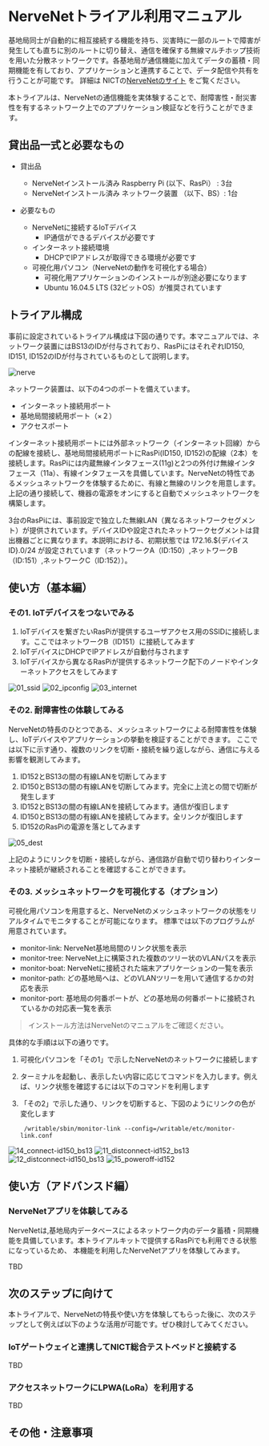 # NerveNetトライアル利用マニュアル
基地局同士が自動的に相互接続する機能を持ち、災害時に一部のルートで障害が発生しても直ちに別のルートに切り替え、通信を確保する無線マルチホップ技術を用いた分散ネットワークです。各基地局が通信機能に加えてデータの蓄積・同期機能を有しており、アプリケーションと連携することで、データ配信や共有を行うことが可能です。
詳細は NICTの[NerveNetのサイト](https://www.nict.go.jp/out-promotion/other/case-studies/itenweb/nervenet.html) をご覧ください。

本トライアルは、NerveNetの通信機能を実体験することで、耐障害性・耐災害性を有するネットワーク上でのアプリケーション検証などを行うことができます。

## 貸出品一式と必要なもの

- 貸出品
  - NerveNetインストール済み Raspberry Pi (以下、RasPi） : 3台
  - NerveNetインストール済み ネットワーク装置 （以下、BS）: 1台
  
- 必要なもの
  - NerveNetに接続するIoTデバイス
    - IP通信ができるデバイスが必要です
  - インターネット接続環境
    - DHCPでIPアドレスが取得できる環境が必要です
  - 可視化用パソコン（NerveNetの動作を可視化する場合）
    - 可視化用アプリケーションのインストールが別途必要になります
    - Ubuntu 16.04.5 LTS (32ビットOS）が推奨されています
    
## トライアル構成

事前に設定されているトライアル構成は下図の通りです。本マニュアルでは、ネットワーク装置にはBS13のIDが付与されており、RasPiにはそれぞれID150, ID151, ID152のIDが付与されているものとして説明します。

![nerve](https://user-images.githubusercontent.com/4217754/47858865-4e677680-de30-11e8-87b0-52356a3e9357.png)

ネットワーク装置は、以下の4つのポートを備えています。
  - インターネット接続用ポート
  - 基地局間接続用ポート（×２）
  - アクセスポート


インターネット接続用ポートには外部ネットワーク（インターネット回線）からの配線を接続し、基地局間接続用ポートにRasPi(ID150, ID152)の配線（2本）を接続します。RasPiには内蔵無線インタフェース(11g)と2つの外付け無線インタフェース（11a）、有線インタフェースを具備しています。NerveNetの特性であるメッシュネットワークを体験するために、有線と無線のリンクを用意します。上記の通り接続して、機器の電源をオンにすると自動でメッシュネットワークを構築します。

3台のRasPiには、事前設定で独立した無線LAN（異なるネットワークセグメント）が提供されています。デバイスIDや設定されたネットワークセグメントは貸出機器ごとに異なります。本説明における、初期状態では 172.16.${デバイスID}.0/24 が設定されています（ネットワークA（ID:150）,ネットワークB（ID:151）,ネットワークC（ID:152））。

## 使い方（基本編）

### その1. IoTデバイスをつないでみる

1. IoTデバイスを繋ぎたいRasPiが提供するユーザアクセス用のSSIDに接続します。ここではネットワークB（ID151）に接続してみます
1. IoTデバイスにDHCPでIPアドレスが自動付与されます
1. IoTデバイスから異なるRasPiが提供するネットワーク配下のノードやインターネットアクセスをしてみます

![01_ssid](https://user-images.githubusercontent.com/4217754/47611852-4d8db800-dab1-11e8-9a7a-d66ab16fbec4.png)
![02_ipconfig](https://user-images.githubusercontent.com/4217754/47611853-53839900-dab1-11e8-870b-37a435a09a3b.png)
![03_internet](https://user-images.githubusercontent.com/4217754/47611860-7910a280-dab1-11e8-8898-b6a071d2fd84.png)

### その2. 耐障害性の体験してみる

NerveNetの特長のひとつである、メッシュネットワークによる耐障害性を体験し、IoTデバイスやアプリケーションの挙動を検証することができます。
ここでは以下に示す通り、複数のリンクを切断・接続を繰り返しながら、通信に与える影響を観測してみます。

1. ID152とBS13の間の有線LANを切断してみます
1. ID150とBS13の間の有線LANを切断してみます。完全に上流との間で切断が発生します
1. ID152とBS13の間の有線LANを接続してみます。通信が復旧します
1. ID150とBS13の間の有線LANを接続してみます。全リンクが復旧します
1. ID152のRasPiの電源を落としてみます

![05_dest](https://user-images.githubusercontent.com/4217754/47611955-7ca52900-dab3-11e8-9bc8-7846d007b397.png)

上記のようにリンクを切断・接続しながら、通信路が自動で切り替わりインターネット接続が継続されることを確認することができます。


### その3. メッシュネットワークを可視化する（オプション）

可視化用パソコンを用意すると、NerveNetのメッシュネットワークの状態をリアルタイムでモニタすることが可能になります。
標準では以下のプログラムが用意されています。

- monitor-link: NerveNet基地局間のリンク状態を表示
- monitor-tree: NerveNet上に構築された複数のツリー状のVLANパスを表示
- monitor-boat: NerveNetに接続された端末アプリケーションの一覧を表示
- monitor-path: どの基地局へは、どのVLANツリーを用いて通信するかの対応を表示
- monitor-port: 基地局の何番ポートが、どの基地局の何番ポートに接続されているかの対応表一覧を表示

> インストール方法はNerveNetのマニュアルをご確認ください。

具体的な手順は以下の通りです。

1. 可視化パソコンを「その1」で示したNerveNetのネットワークに接続します
1. ターミナルを起動し、表示したい内容に応じてコマンドを入力します。例えば、リンク状態を確認するには以下のコマンドを利用します
1. 「その2」で示した通り、リンクを切断すると、下図のようにリンクの色が変化します

        /writable/sbin/monitor-link --config=/writable/etc/monitor-link.conf

![14_connect-id150_bs13](https://user-images.githubusercontent.com/4217754/47611883-02c07000-dab2-11e8-9ee1-5696b4dc8840.png)
![11_distconnect-id152_bs13](https://user-images.githubusercontent.com/4217754/47611884-03f19d00-dab2-11e8-8f22-71a82583d731.png)
![12_distconnect-id150_bs13](https://user-images.githubusercontent.com/4217754/47611885-05bb6080-dab2-11e8-8288-a0e9221b5bb1.png)
![15_poweroff-id152](https://user-images.githubusercontent.com/4217754/47611886-06ec8d80-dab2-11e8-8844-b630f04ba449.png)

## 使い方（アドバンスド編）

### NerveNetアプリを体験してみる

NerveNetは,基地局内データベースによるネットワーク内のデータ蓄積・同期機能を具備しています。本トライアルキットで提供するRasPiでも利用できる状態になっているため、
本機能を利用したNerveNetアプリを体験してみます。

TBD

## 次のステップに向けて

本トライアルで、NerveNetの特長や使い方を体験してもらった後に、次のステップとして例えば以下のような活用が可能です。ぜひ検討してみてください。

### IoTゲートウェイと連携してNICT総合テストベッドと接続する
TBD

### アクセスネットワークにLPWA(LoRa）を利用する
TBD

## その他・注意事項
